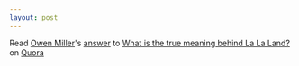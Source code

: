 ```yaml
---
layout: post
---
```

<span class='quora-content-embed' data-name='What-is-the-true-meaning-behind-La-La-Land/answer/Owen-Miller-3'>Read <a class='quora-content-link' data-width='560' data-height='260' href='https://www.quora.com/What-is-the-true-meaning-behind-La-La-Land/answer/Owen-Miller-3' data-type='answer' data-id='109434223' data-key='2ade8c792a604f2c5dcea79af5e069d4' load-full-answer='False' data-embed='wnltgsq'><a href='https://www.quora.com/Owen-Miller-3'>Owen Miller</a>&#039;s <a href='/What-is-the-true-meaning-behind-La-La-Land#ans109434223'>answer</a> to <a href='/What-is-the-true-meaning-behind-La-La-Land' ref='canonical'><span class="rendered_qtext">What is the true meaning behind La La Land?</span></a></a> on <a href='https://www.quora.com'>Quora</a><script type="text/javascript" src="https://www.quora.com/widgets/content"></script></span>
